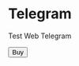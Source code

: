 <!DOCTYPE html>
<hmtl lang="ru">
<head>
    <meta chatset="UTF-8">
    <title>Тест</title>
<head>
<body>
    <div id="main">
        <h1>Telegram</h1>
        <p> Test Web Telegram </p>
        <button id="buy"> Buy </button>

</body>
</hmtl>

